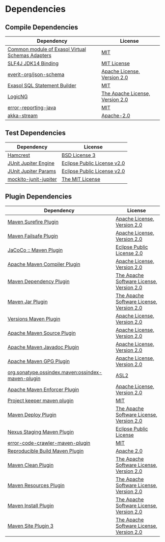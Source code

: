 <!-- @formatter:off -->
# Dependencies

## Compile Dependencies

| Dependency                                            | License                              |
| ----------------------------------------------------- | ------------------------------------ |
| [Common module of Exasol Virtual Schemas Adapters][0] | [MIT][1]                             |
| [SLF4J JDK14 Binding][2]                              | [MIT License][3]                     |
| [everit-org/json-schema][4]                           | [Apache License, Version 2.0][5]     |
| [Exasol SQL Statement Builder][6]                     | [MIT][1]                             |
| [LogicNG][8]                                          | [The Apache License, Version 2.0][5] |
| [error-reporting-java][10]                            | [MIT][1]                             |
| [akka-stream][12]                                     | [Apache-2.0][13]                     |

## Test Dependencies

| Dependency                  | License                           |
| --------------------------- | --------------------------------- |
| [Hamcrest][14]              | [BSD License 3][15]               |
| [JUnit Jupiter Engine][16]  | [Eclipse Public License v2.0][17] |
| [JUnit Jupiter Params][16]  | [Eclipse Public License v2.0][17] |
| [mockito-junit-jupiter][20] | [The MIT License][21]             |

## Plugin Dependencies

| Dependency                                              | License                                       |
| ------------------------------------------------------- | --------------------------------------------- |
| [Maven Surefire Plugin][22]                             | [Apache License, Version 2.0][23]             |
| [Maven Failsafe Plugin][24]                             | [Apache License, Version 2.0][23]             |
| [JaCoCo :: Maven Plugin][26]                            | [Eclipse Public License 2.0][27]              |
| [Apache Maven Compiler Plugin][28]                      | [Apache License, Version 2.0][23]             |
| [Maven Dependency Plugin][30]                           | [The Apache Software License, Version 2.0][5] |
| [Maven Jar Plugin][32]                                  | [The Apache Software License, Version 2.0][5] |
| [Versions Maven Plugin][34]                             | [Apache License, Version 2.0][23]             |
| [Apache Maven Source Plugin][36]                        | [Apache License, Version 2.0][23]             |
| [Apache Maven Javadoc Plugin][38]                       | [Apache License, Version 2.0][23]             |
| [Apache Maven GPG Plugin][40]                           | [Apache License, Version 2.0][5]              |
| [org.sonatype.ossindex.maven:ossindex-maven-plugin][42] | [ASL2][5]                                     |
| [Apache Maven Enforcer Plugin][44]                      | [Apache License, Version 2.0][23]             |
| [Project keeper maven plugin][46]                       | [MIT][1]                                      |
| [Maven Deploy Plugin][48]                               | [The Apache Software License, Version 2.0][5] |
| [Nexus Staging Maven Plugin][50]                        | [Eclipse Public License][51]                  |
| [error-code-crawler-maven-plugin][52]                   | [MIT][1]                                      |
| [Reproducible Build Maven Plugin][54]                   | [Apache 2.0][5]                               |
| [Maven Clean Plugin][56]                                | [The Apache Software License, Version 2.0][5] |
| [Maven Resources Plugin][58]                            | [The Apache Software License, Version 2.0][5] |
| [Maven Install Plugin][60]                              | [The Apache Software License, Version 2.0][5] |
| [Maven Site Plugin 3][62]                               | [The Apache Software License, Version 2.0][5] |

[26]: https://www.eclemma.org/jacoco/index.html
[46]: https://github.com/exasol/project-keeper-maven-plugin
[10]: https://github.com/exasol/error-reporting-java
[4]: https://github.com/everit-org/json-schema
[5]: http://www.apache.org/licenses/LICENSE-2.0.txt
[22]: https://maven.apache.org/surefire/maven-surefire-plugin/
[50]: http://www.sonatype.com/public-parent/nexus-maven-plugins/nexus-staging/nexus-staging-maven-plugin/
[56]: http://maven.apache.org/plugins/maven-clean-plugin/
[1]: https://opensource.org/licenses/MIT
[20]: https://github.com/mockito/mockito
[24]: https://maven.apache.org/surefire/maven-failsafe-plugin/
[8]: http://www.logicng.org
[12]: https://akka.io/
[6]: https://github.com/exasol/sql-statement-builder
[30]: http://maven.apache.org/plugins/maven-dependency-plugin/
[34]: http://www.mojohaus.org/versions-maven-plugin/
[15]: http://opensource.org/licenses/BSD-3-Clause
[28]: https://maven.apache.org/plugins/maven-compiler-plugin/
[40]: http://maven.apache.org/plugins/maven-gpg-plugin/
[27]: https://www.eclipse.org/legal/epl-2.0/
[13]: https://www.apache.org/licenses/LICENSE-2.0.html
[51]: http://www.eclipse.org/legal/epl-v10.html
[21]: https://github.com/mockito/mockito/blob/main/LICENSE
[54]: http://zlika.github.io/reproducible-build-maven-plugin
[32]: http://maven.apache.org/plugins/maven-jar-plugin/
[3]: http://www.opensource.org/licenses/mit-license.php
[23]: https://www.apache.org/licenses/LICENSE-2.0.txt
[44]: https://maven.apache.org/enforcer/maven-enforcer-plugin/
[17]: https://www.eclipse.org/legal/epl-v20.html
[60]: http://maven.apache.org/plugins/maven-install-plugin/
[16]: https://junit.org/junit5/
[42]: https://sonatype.github.io/ossindex-maven/maven-plugin/
[36]: https://maven.apache.org/plugins/maven-source-plugin/
[14]: http://hamcrest.org/JavaHamcrest/
[2]: http://www.slf4j.org
[48]: http://maven.apache.org/plugins/maven-deploy-plugin/
[62]: http://maven.apache.org/plugins/maven-site-plugin/
[58]: http://maven.apache.org/plugins/maven-resources-plugin/
[38]: https://maven.apache.org/plugins/maven-javadoc-plugin/
[0]: https://github.com/exasol/virtual-schema-common-java
[52]: https://github.com/exasol/error-code-crawler-maven-plugin

